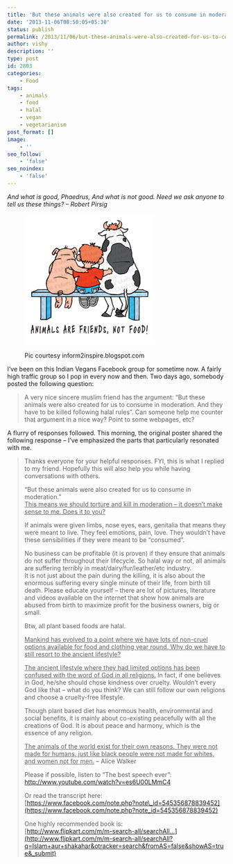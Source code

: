```yaml
---
title: 'But these animals were also created for us to consume in moderation'
date: '2013-11-06T08:50:05+05:30'
status: publish
permalink: /2013/11/06/but-these-animals-were-also-created-for-us-to-consume-in-moderation
author: vishy
description: ''
type: post
id: 2803
categories: 
    - Food
tags:
    - animals
    - food
    - halal
    - vegan
    - vegetarianism
post_format: []
image:
    - ''
seo_follow:
    - 'false'
seo_noindex:
    - 'false'
---
```

*And what is good, Phaedrus, And what is not good. Need we ask anyone to tell us these things? – Robert Pirsig*

<figure aria-describedby="caption-attachment-2807" class="wp-caption alignleft" id="attachment_2807" style="width: 300px">

[![Pic courtesy inform2inspire.blogspot.com](../../../../uploads/2013/11/ANIMAL-RIGHTS_inform2inspire_blogspot_com.jpg)](http://www.ulaar.com/wp-content/uploads/2013/11/ANIMAL-RIGHTS_inform2inspire_blogspot_com.jpg)<figcaption class="wp-caption-text" id="caption-attachment-2807">Pic courtesy inform2inspire.blogspot.com</figcaption></figure>

I’ve been on this Indian Vegans Facebook group for sometime now. A fairly high traffic group so I pop in every now and then. Two days ago, somebody posted the following question:

> A very nice sincere muslim friend has the argument: “But these animals were also created for us to consume in moderation. And they have to be killed following halal rules”. Can someone help me counter that argument in a nice way? Point to some webpages, etc?

A flurry of responses followed. This morning, the original poster shared the following response – I’ve emphasized the parts that particularly resonated with me.

> Thanks everyone for your helpful responses. FYI, this is what I replied to my friend. Hopefully this will also help you while having conversations with others.
> 
> “But these animals were also created for us to consume in moderation.”  
> <span style="text-decoration: underline;">This means we should torture and kill in moderation – it doesn’t make sense to me. Does it to you?</span>  
>   
> If animals were given limbs, nose eyes, ears, genitalia that means they were meant to live. They feel emotions, pain, love. They wouldn’t have these sensibilities if they were meant to be “consumed”.  
>   
> No business can be profitable (it is proven) if they ensure that animals do not suffer throughout their lifecycle. So halal way or not, all animals are suffering terribly in meat/dairy/fur/leather/etc industry.  
> It is not just about the pain during the killing, it is also about the enormous suffering every single minute of their life, from birth till death. Please educate yourself – there are lot of pictures, literature and videos available on the internet that show how animals are abused from birth to maximize profit for the business owners, big or small.  
>   
> Btw, all plant based foods are halal.  
>   
> <span style="text-decoration: underline;">Mankind has evolved to a point where we have lots of non-cruel options available for food and clothing year round. Why do we have to still resort to the ancient lifestyle?</span>  
>   
> <span style="text-decoration: underline;">The ancient lifestyle where they had limited options has been confused with the word of God in all religions.</span> In fact, if one believes in God, he/she should chose kindness over cruelty. Wouldn’t every God like that – what do you think? We can still follow our own religions and choose a cruelty-free lifestyle.  
>   
> Though plant based diet has enormous health, environmental and social benefits, it is mainly about co-existing peacefully with all the creations of God. It is about peace and harmony, which is the essence of any religion.  
>   
> <span style="text-decoration: underline;">The animals of the world exist for their own reasons. They were not made for humans, just like black people were not made for whites, and women not for men.</span> – Alice Walker  
>   
> Please if possible, listen to “The best speech ever”:  
> <http://www.youtube.com/watch?v=es6U00LMmC4>  
>   
> Or read the transcript here:  
> [https://www.facebook.com/note.php?note\_id=545356878839452](https://www.facebook.com/note.php?note_id=545356878839452)  
>   
> One highly recommended book is:  
> [http://www.flipkart.com/m/m-search-all/searchAll…](http://www.flipkart.com/m/m-search-all/searchAll?q=Islam+aur+shakahar&otracker=search&fromAS=false&showAS=true&_submit)